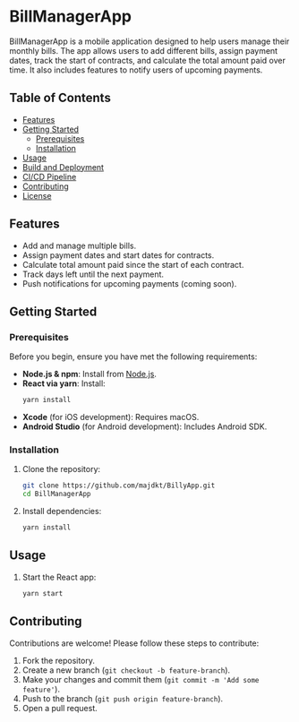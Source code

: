 # BillManagerApp

BillManagerApp is a mobile application designed to help users manage their monthly bills. The app allows users to add different bills, assign payment dates, track the start of contracts, and calculate the total amount paid over time. It also includes features to notify users of upcoming payments.

## Table of Contents

- [Features](#features)
- [Getting Started](#getting-started)
  - [Prerequisites](#prerequisites)
  - [Installation](#installation)
- [Usage](#usage)
- [Build and Deployment](#build-and-deployment)
- [CI/CD Pipeline](#cicd-pipeline)
- [Contributing](#contributing)
- [License](#license)

## Features

- Add and manage multiple bills.
- Assign payment dates and start dates for contracts.
- Calculate total amount paid since the start of each contract.
- Track days left until the next payment.
- Push notifications for upcoming payments (coming soon).

## Getting Started

### Prerequisites

Before you begin, ensure you have met the following requirements:

- **Node.js & npm**: Install from [Node.js](https://nodejs.org/).
- **React via yarn**: Install:
  ```bash
  yarn install
  ```
- **Xcode** (for iOS development): Requires macOS.
- **Android Studio** (for Android development): Includes Android SDK.

### Installation

1. Clone the repository:

   ```bash
   git clone https://github.com/majdkt/BillyApp.git
   cd BillManagerApp
   ```

2. Install dependencies:

   ```bash
   yarn install
   ```


## Usage

1. Start the React app:

   ```bash
   yarn start
   ```


## Contributing

Contributions are welcome! Please follow these steps to contribute:

1. Fork the repository.
2. Create a new branch (`git checkout -b feature-branch`).
3. Make your changes and commit them (`git commit -m 'Add some feature'`).
4. Push to the branch (`git push origin feature-branch`).
5. Open a pull request.


